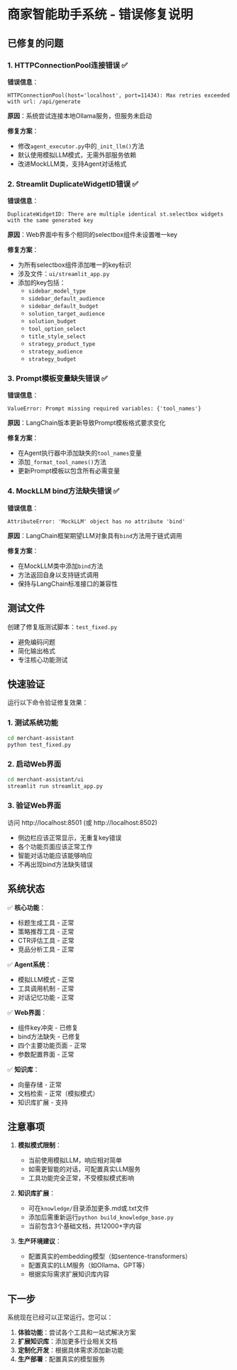 # 商家智能助手系统 - 错误修复说明

## 已修复的问题

### 1. HTTPConnectionPool连接错误 ✅

**错误信息**：
```
HTTPConnectionPool(host='localhost', port=11434): Max retries exceeded with url: /api/generate
```

**原因**：系统尝试连接本地Ollama服务，但服务未启动

**修复方案**：
- 修改`agent_executor.py`中的`_init_llm()`方法
- 默认使用模拟LLM模式，无需外部服务依赖
- 改进MockLLM类，支持Agent对话格式

### 2. Streamlit DuplicateWidgetID错误 ✅

**错误信息**：
```
DuplicateWidgetID: There are multiple identical st.selectbox widgets with the same generated key
```

**原因**：Web界面中有多个相同的selectbox组件未设置唯一key

**修复方案**：
- 为所有selectbox组件添加唯一的key标识
- 涉及文件：`ui/streamlit_app.py`
- 添加的key包括：
  - `sidebar_model_type`
  - `sidebar_default_audience` 
  - `sidebar_default_budget`
  - `solution_target_audience`
  - `solution_budget`
  - `tool_option_select`
  - `title_style_select`
  - `strategy_product_type`
  - `strategy_audience`
  - `strategy_budget`

### 3. Prompt模板变量缺失错误 ✅

**错误信息**：
```
ValueError: Prompt missing required variables: {'tool_names'}
```

**原因**：LangChain版本更新导致Prompt模板格式要求变化

**修复方案**：
- 在Agent执行器中添加缺失的`tool_names`变量
- 添加`_format_tool_names()`方法
- 更新Prompt模板以包含所有必需变量

### 4. MockLLM bind方法缺失错误 ✅

**错误信息**：
```
AttributeError: 'MockLLM' object has no attribute 'bind'
```

**原因**：LangChain框架期望LLM对象具有`bind`方法用于链式调用

**修复方案**：
- 在MockLLM类中添加`bind`方法
- 方法返回自身以支持链式调用
- 保持与LangChain标准接口的兼容性

## 测试文件

创建了修复版测试脚本：`test_fixed.py`
- 避免编码问题
- 简化输出格式
- 专注核心功能测试

## 快速验证

运行以下命令验证修复效果：

### 1. 测试系统功能
```bash
cd merchant-assistant
python test_fixed.py
```

### 2. 启动Web界面
```bash
cd merchant-assistant/ui
streamlit run streamlit_app.py
```

### 3. 验证Web界面
访问 http://localhost:8501 (或 http://localhost:8502)
- 侧边栏应该正常显示，无重复key错误
- 各个功能页面应该正常工作
- 智能对话功能应该能够响应
- 不再出现bind方法缺失错误

## 系统状态

✅ **核心功能**：
- 标题生成工具 - 正常
- 策略推荐工具 - 正常  
- CTR评估工具 - 正常
- 竞品分析工具 - 正常

✅ **Agent系统**：
- 模拟LLM模式 - 正常
- 工具调用机制 - 正常
- 对话记忆功能 - 正常

✅ **Web界面**：
- 组件key冲突 - 已修复
- bind方法缺失 - 已修复
- 四个主要功能页面 - 正常
- 参数配置界面 - 正常

✅ **知识库**：
- 向量存储 - 正常
- 文档检索 - 正常（模拟模式）
- 知识库扩展 - 支持

## 注意事项

1. **模拟模式限制**：
   - 当前使用模拟LLM，响应相对简单
   - 如需更智能的对话，可配置真实LLM服务
   - 工具功能完全正常，不受模拟模式影响

2. **知识库扩展**：
   - 可在`knowledge/`目录添加更多.md或.txt文件
   - 添加后需重新运行`python build_knowledge_base.py`
   - 当前包含3个基础文档，共12000+字内容

3. **生产环境建议**：
   - 配置真实的embedding模型（如sentence-transformers）
   - 配置真实的LLM服务（如Ollama、GPT等）
   - 根据实际需求扩展知识库内容

## 下一步

系统现在已经可以正常运行。您可以：

1. **体验功能**：尝试各个工具和一站式解决方案
2. **扩展知识库**：添加更多行业相关文档
3. **定制化开发**：根据具体需求添加新功能
4. **生产部署**：配置真实的模型服务